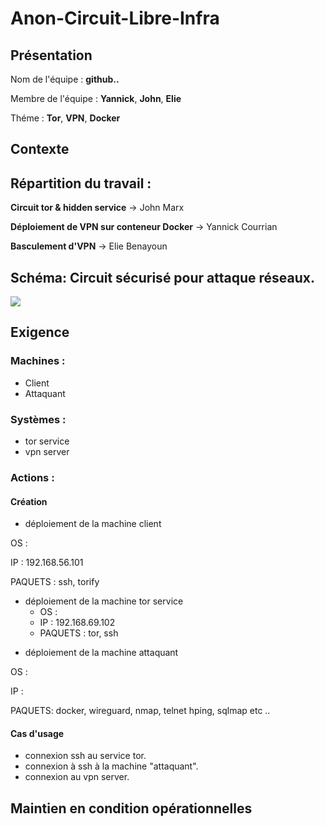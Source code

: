 # Anon-Circuit-Libre-Infra

## Présentation
Nom de l'équipe : **github..**

Membre de l'équipe : **Yannick**, **John**, **Elie**

Théme : **Tor**, **VPN**, **Docker** 

## Contexte

## Répartition du travail :

**Circuit tor & hidden service** -> John Marx

**Déploiement de VPN sur conteneur Docker** -> Yannick Courrian

**Basculement d'VPN** -> Elie Benayoun

## Schéma: Circuit sécurisé pour attaque réseaux.
![](https://i.imgur.com/0hEEMhP.png)

## Exigence   

### Machines :

- Client
- Attaquant

### Systèmes :

- tor service
- vpn server

### Actions :

#### Création
- déploiement de la machine client 

OS : 

IP : 192.168.56.101

PAQUETS : ssh, torify

* déploiement de la machine tor service 
  * OS : 
  * IP : 192.168.69.102 
  * PAQUETS : tor, ssh
 
- déploiement de la machine attaquant 

OS :

IP :

PAQUETS: docker, wireguard, nmap, telnet hping, sqlmap etc ..  

#### Cas d'usage
- connexion ssh au service tor.
- connexion à ssh à la machine "attaquant".
- connexion au vpn server.

## Maintien en condition opérationnelles
